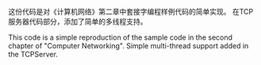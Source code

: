 这份代码是对《计算机网络》第二章中套接字编程样例代码的简单实现。
在TCP服务器代码部分，添加了简单的多线程支持。

This code is a simple reproduction 
of the sample code in the second chapter 
of "Computer Networking".
Simple multi-thread support added
in the TCPServer.